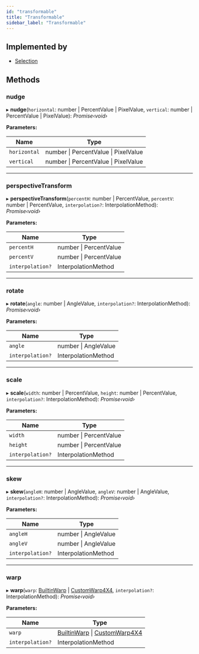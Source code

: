 ```yaml
---
id: "transformable"
title: "Transformable"
sidebar_label: "Transformable"
---
```


## Implemented by

* [Selection](../classes/selection/)

## Methods

###  nudge

▸ **nudge**(`horizontal`: number | PercentValue | PixelValue, `vertical`: number | PercentValue | PixelValue): *Promise‹void›*

**Parameters:**

Name | Type |
------ | ------ |
`horizontal` | number &#124; PercentValue &#124; PixelValue |
`vertical` | number &#124; PercentValue &#124; PixelValue |

___

###  perspectiveTransform

▸ **perspectiveTransform**(`percentH`: number | PercentValue, `percentV`: number | PercentValue, `interpolation?`: InterpolationMethod): *Promise‹void›*

**Parameters:**

Name | Type |
------ | ------ |
`percentH` | number &#124; PercentValue |
`percentV` | number &#124; PercentValue |
`interpolation?` | InterpolationMethod |

___

###  rotate

▸ **rotate**(`angle`: number | AngleValue, `interpolation?`: InterpolationMethod): *Promise‹void›*

**Parameters:**

Name | Type |
------ | ------ |
`angle` | number &#124; AngleValue |
`interpolation?` | InterpolationMethod |

___

###  scale

▸ **scale**(`width`: number | PercentValue, `height`: number | PercentValue, `interpolation?`: InterpolationMethod): *Promise‹void›*

**Parameters:**

Name | Type |
------ | ------ |
`width` | number &#124; PercentValue |
`height` | number &#124; PercentValue |
`interpolation?` | InterpolationMethod |

___

###  skew

▸ **skew**(`angleH`: number | AngleValue, `angleV`: number | AngleValue, `interpolation?`: InterpolationMethod): *Promise‹void›*

**Parameters:**

Name | Type |
------ | ------ |
`angleH` | number &#124; AngleValue |
`angleV` | number &#124; AngleValue |
`interpolation?` | InterpolationMethod |

___

###  warp

▸ **warp**(`warp`: [BuiltinWarp](builtinwarp/) | [CustomWarp4X4](customwarp4x4/), `interpolation?`: InterpolationMethod): *Promise‹void›*

**Parameters:**

Name | Type |
------ | ------ |
`warp` | [BuiltinWarp](builtinwarp/) &#124; [CustomWarp4X4](customwarp4x4/) |
`interpolation?` | InterpolationMethod |
